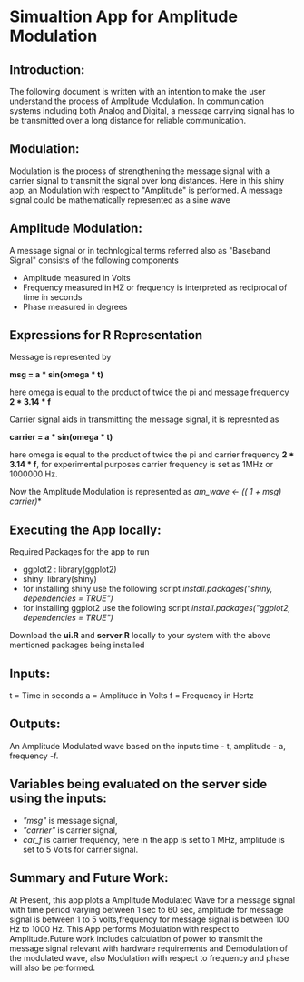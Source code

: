 # Simualtion App for Amplitude Modulation

## Introduction:

The following document is written with an intention to make the user understand the process of Amplitude Modulation. In communication systems including both Analog and Digital, a message carrying signal has to be transmitted over a long distance for reliable communication.

## Modulation:

Modulation is the process of strengthening the message signal with a carrier signal to transmit the signal over long distances. Here in this shiny app, an Modulation with respect to "Amplitude" is performed. A message signal could be mathematically represented as a sine wave

## Amplitude Modulation:

A message signal or in technlogical terms referred also as "Baseband Signal"
consists of the following components

- Amplitude measured in Volts
- Frequency measured in HZ or frequency is interpreted as reciprocal of time in seconds
- Phase measured in degrees

## Expressions for R Representation

Message is represented by 

**msg = a * sin(omega * t)**

here omega is equal to the product of twice the pi and message frequency 
**2 * 3.14 * f**

Carrier signal aids in transmitting the message signal, it is represnted as

**carrier = a * sin(omega * t)**

here omega is equal to the product of twice the pi and carrier frequency 
**2 * 3.14 * f**, for experimental purposes carrier frequency is set as 1MHz or 1000000 Hz.

Now the Amplitude Modulation is represented as
**am_wave <- (( 1 + msg)* carrier)**


## Executing the App locally:

Required Packages for the app to run
- ggplot2 : library(ggplot2)
- shiny: library(shiny)
- for installing shiny use the following script *install.packages("shiny, dependencies = TRUE")*
- for installing ggplot2 use the following script *install.packages("ggplot2, dependencies = TRUE")*

Download the **ui.R** and **server.R** locally to your system with the above mentioned packages being installed


## Inputs: 

t = Time in seconds
a = Amplitude in Volts
f = Frequency in Hertz

## Outputs:

An Amplitude Modulated wave based on the inputs time - t, amplitude - a, frequency -f.

## Variables being evaluated on the server side using the inputs:

- *"msg"* is message signal,
- *"carrier"* is carrier signal,
- *car_f* is carrier frequency, here in the app is set to 1 MHz, amplitude is set to 5 Volts for carrier signal.

## Summary and Future Work:

At Present, this app plots a Amplitude Modulated Wave for a message signal with time period varying between 1 sec to 60 sec,
amplitude for message signal is between 1 to 5 volts,frequency for message signal is between 100 Hz to 1000 Hz. This App performs Modulation with respect to Amplitude.Future work includes calculation of power to transmit the message signal relevant with hardware requirements and Demodulation of the modulated wave, also Modulation with respect to frequency and phase will also be performed.


